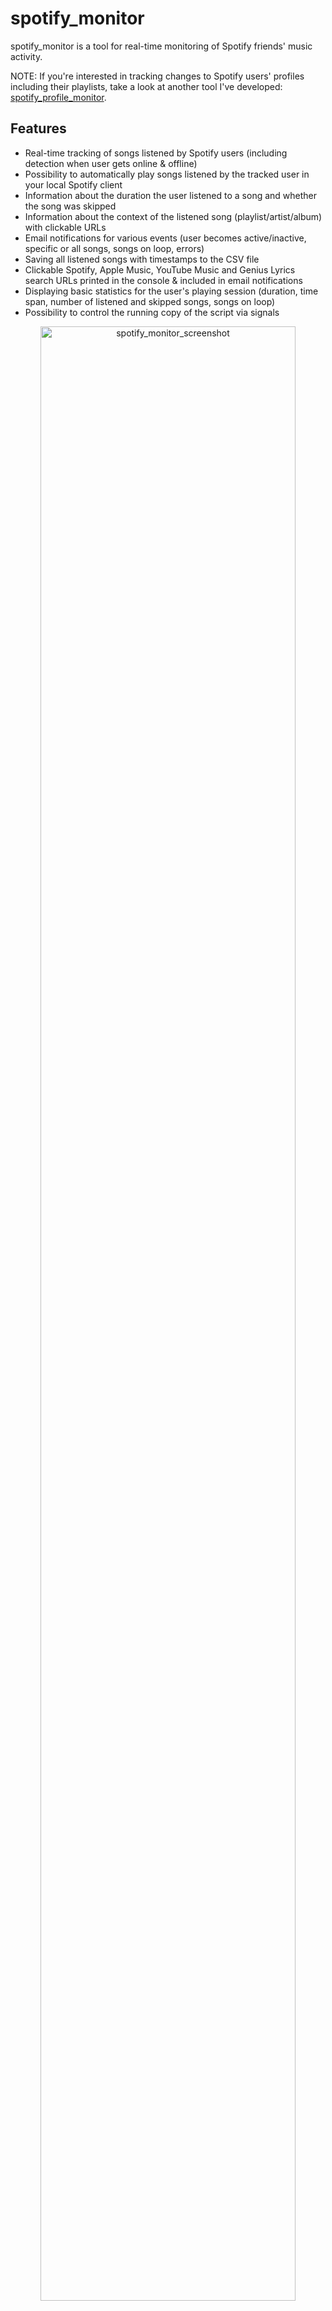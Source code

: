 # spotify_monitor

spotify_monitor is a tool for real-time monitoring of Spotify friends' music activity.

NOTE: If you're interested in tracking changes to Spotify users' profiles including their playlists, take a look at another tool I've developed: [spotify_profile_monitor](https://github.com/misiektoja/spotify_profile_monitor).

## Features

- Real-time tracking of songs listened by Spotify users (including detection when user gets online & offline)
- Possibility to automatically play songs listened by the tracked user in your local Spotify client
- Information about the duration the user listened to a song and whether the song was skipped
- Information about the context of the listened song (playlist/artist/album) with clickable URLs
- Email notifications for various events (user becomes active/inactive, specific or all songs, songs on loop, errors)
- Saving all listened songs with timestamps to the CSV file
- Clickable Spotify, Apple Music, YouTube Music and Genius Lyrics search URLs printed in the console & included in email notifications
- Displaying basic statistics for the user's playing session (duration, time span, number of listened and skipped songs, songs on loop)
- Possibility to control the running copy of the script via signals

<p align="center">
   <img src="./assets/spotify_monitor.png" alt="spotify_monitor_screenshot" width="90%"/>
</p>

## Table of Contents

1. [Requirements](#requirements)
2. [Installation](#installation)
   * [Install from PyPI](#install-from-pypi)
   * [Manual Installation](#manual-installation)
3. [Quick Start](#quick-start)
4. [Configuration](#configuration)
   * [Configuration File](#configuration-file)
   * [Spotify sp_dc Cookie](#spotify-sp_dc-cookie)
   * [Following the Monitored User](#following-the-monitored-user)
   * [How to Get a Friend's User URI ID](#how-to-get-a-friends-user-uri-id)
   * [SMTP Settings](#smtp-settings)
   * [Storing Secrets](#storing-secrets)
5. [Usage](#usage)
   * [Monitoring Mode](#monitoring-mode)
   * [Listing Mode](#listing-mode)
   * [Email Notifications](#email-notifications)
   * [CSV Export](#csv-export)
   * [Automatic Playback of Listened Tracks in the Spotify Client](#automatic-playback-of-listened-tracks-in-the-spotify-client)
   * [Check Intervals](#check-intervals)
   * [Signal Controls (macOS/Linux/Unix)](#signal-controls-macoslinuxunix)
   * [Coloring Log Output with GRC](#coloring-log-output-with-grc)
6. [Change Log](#change-log)
7. [License](#license)

## Requirements

* Python 3.6 or higher
* Libraries: `requests`, `python-dateutil`, `urllib3`, `pyotp`, `python-dotenv`

Tested on:

* **macOS**: Ventura, Sonoma, Sequoia
* **Linux**: Raspberry Pi OS (Bullseye, Bookworm), Ubuntu 24, Rocky Linux 8.x/9.x, Kali Linux 2024/2025
* **Windows**: 10, 11

It should work on other versions of macOS, Linux, Unix and Windows as well.

## Installation

### Install from PyPI

```sh
pip install spotify_monitor
```

### Manual Installation

Download the *[spotify_monitor.py](spotify_monitor.py)* file to the desired location.

Install dependencies via pip:

```sh
pip install requests python-dateutil urllib3 pyotp python-dotenv
```

Alternatively, from the downloaded *[requirements.txt](requirements.txt)*:

```sh
pip install -r requirements.txt
```

## Quick Start

- Grab your [Spotify sp_dc cookie](#spotify-sp_dc-cookie) and track the `spotify_user_uri_id` music activities:


```sh
spotify_monitor <spotify_user_uri_id> -u "your_sp_dc_cookie_value"
```

Or if you installed [manually](#manual-installation):

```sh
python3 spotify_monitor.py <spotify_user_uri_id> -u "your_sp_dc_cookie_value"
```

To get the list of all supported command-line arguments / flags:

```sh
spotify_monitor --help
```

## Configuration

### Configuration File

Most settings can be configured via command-line arguments.

If you want to have it stored persistently, generate a default config template and save it to a file named `spotify_monitor.conf`:

```sh
spotify_monitor --generate-config > spotify_monitor.conf

```

Edit the `spotify_monitor.conf` file and change any desired configuration options (detailed comments are provided for each).

### Spotify sp_dc Cookie

Log in to [https://open.spotify.com/](https://open.spotify.com/) in your web browser.

Locate and copy the value of the `sp_dc` cookie.

Use your web browser's dev console or **Cookie-Editor** by cgagnier to extract it easily: [https://cookie-editor.com/](https://cookie-editor.com/)

Provide the `SP_DC_COOKIE` secret using one of the following methods:
 - Pass it at runtime with `-u` / `--spotify-dc-cookie`
 - Set it as an [environment variable](#storing-secrets) (e.g. `export SP_DC_COOKIE=...`)
 - Add it to [.env file](#storing-secrets) (`SP_DC_COOKIE=...`) for persistent use

Fallback:
 - Hard-code it in the code or config file

The `sp_dc` cookie is typically valid for up to 2 weeks. You will be informed by the tool once the cookie expires (proper message on the console and in email).

If you store the `SP_DC_COOKIE` in a dotenv file you can update its value and send a `SIGHUP` signal to the process to reload the file with the new `sp_dc` cookie without restarting the tool. More info in [Storing Secrets](#storing-secrets) and [Signal Controls (macOS/Linux/Unix)](#signal-controls-macoslinuxunix).

It is recommended to create a new Spotify account for use with the tool since we are not using the official Spotify Web API most of the time (as it does not support fetching friend activity).

### Following the Monitored User

To monitor a user's activity, you must follow them from the Spotify account associated with the `sp_dc` cookie.

Additionally, the user must have sharing of listening activity enabled in their Spotify client settings. Without this, no activity data will be visible.

### How to Get a Friend's User URI ID

The easiest way is via the Spotify desktop or mobile client:
- go to your friend's profile
- click the **three dots** (•••) or press the **Share** button
- copy the link to the profile

You'll get a URL like: [https://open.spotify.com/user/spotify_user_uri_id?si=tracking_id](https://open.spotify.com/user/spotify_user_uri_id?si=tracking_id)

Extract the part between `/user/` and `?si=` - in this case: `spotify_user_uri_id`

Use that as the user URI ID (`spotify_user_uri_id`) in the tool.

Alternatively you can list all user URI IDs of accounts you follow by using [Listing mode](#listing-mode).

### SMTP Settings

If you want to use email notifications functionality, configure SMTP settings in the `spotify_monitor.conf` file. 

Verify your SMTP settings by using `--send-test-email` flag (the tool will try to send a test email notification):

```sh
spotify_monitor --send-test-email
```

### Storing Secrets

It is recommended to store secrets like `SP_DC_COOKIE` or `SMTP_PASSWORD` as either an environment variable or in a dotenv file.

Set environment variables using `export` on **Linux/Unix/macOS/WSL** systems:

```sh
export SP_DC_COOKIE="your_sp_dc_cookie_value"
export SMTP_PASSWORD="your_smtp_password"
```

On **Windows Command Prompt** use `set` instead of `export` and on **Windows PowerShell** use `$env`.

Alternatively store them persistently in a dotenv file (recommended):

```ini
SP_DC_COOKIE="your_sp_dc_cookie_value"
SMTP_PASSWORD="your_smtp_password"
```

By default the tool will auto-search for dotenv file named `.env` in current directory and then upward from it. 

You can specify a custom file with `DOTENV_FILE` or `--env-file` flag:

```sh
spotify_monitor <spotify_user_uri_id> --env-file /path/.env-spotify_monitor
```

 You can also disable `.env` auto-search with `DOTENV_FILE = "none"` or `--env-file none`:

```sh
spotify_monitor <spotify_user_uri_id> --env-file none
```

As a fallback, you can also store secrets in the configuration file or source code.

## Usage

### Monitoring Mode

To monitor specific user activity, just type [Spotify user URI ID](#how-to-get-a-friends-user-uri-id) as a command-line argument (`spotify_user_uri_id` in the example below):

```sh
spotify_monitor <spotify_user_uri_id>
```

If you have not set `SP_DC_COOKIE` secret, you can use `-u` flag:

```sh
spotify_monitor <spotify_user_uri_id> -u "your_sp_dc_cookie_value"
```

By default, the tool looks for a configuration file named `spotify_monitor.conf` in:
 - current directory 
 - home directory (`~`)
 - script directory 

 If you generated a configuration file as described in [Configuration](#configuration), but saved it under a different name or in a different directory, you can specify its location using the `--config-file` flag:


```sh
spotify_monitor <spotify_user_uri_id> --config-file /path/spotify_monitor_new.conf
```

The tool runs until interrupted (`Ctrl+C`). Use `tmux` or `screen` for persistence.

You can monitor multiple Spotify friends by running multiple copies of the script.

The tool automatically saves its output to `spotify_monitor_<user_uri_id/file_suffix>.log` file. The log file name can be changed via `SP_LOGFILE` configuration option and its suffix via `FILE_SUFFIX` / `-y` flag. Logging can be disabled completely via `DISABLE_LOGGING` / `-d` flag.

Keep in mind that monitoring reports the listened track AFTER the user finishes listening to it. This is how activities are reported by Spotify.

### Listing Mode

There is also another mode of the tool which displays various requested information.

If you want to display a list of all the friends you follow with their recently listened tracks (`-l` flag):

```sh
spotify_monitor -l
```

It also displays your friend's Spotify username (often the user's first and last name) and user URI ID (often a string of random characters). The latter should be used as a tool's command-line argument to monitor the user.

<p align="center">
   <img src="./assets/spotify_monitor_listing.png" alt="spotify_monitor_listing" width="90%"/>
</p>

To get basic information about the Spotify access token owner (`-v` flag):

```sh
spotify_monitor -v
```

### Email Notifications

To enable email notifications when a user becomes active:
- set `ACTIVE_NOTIFICATION` to `True`
- or use the `-a` flag

```sh
spotify_monitor <spotify_user_uri_id> -a
```

To be informed when a user gets inactive:
- set `INACTIVE_NOTIFICATION` to `True`
- or use the `-i` flag

```sh
spotify_monitor <spotify_user_uri_id> -i
```

To get email notifications when a monitored track/playlist/album plays:
- set `TRACK_NOTIFICATION` to `True`
- or use the `-t` flag

For that feature you also need to create a file with a list of songs you want to track (one track, album or playlist per line). Specify the file using the `MONITOR_LIST_FILE` or `-s` flag:

```sh
spotify_monitor <spotify_user_uri_id> -t -s spotify_tracks_spotify_user_uri_id
```

Example file `spotify_tracks_spotify_user_uri_id`:

```
we fell in love in october
Like a Stone
Half Believing
Something Changed
I Will Be There
```

You can comment out specific lines with # if needed.

To enable email notifications for every song listened by the user:
- set `SONG_NOTIFICATION` to `True`
- or use the `-j` flag

```sh
spotify_monitor <spotify_user_uri_id> -j
```

To be notified when a user listens to the same song on loop:
- set `SONG_ON_LOOP_NOTIFICATION` to `True`
- or use the `-x` flag

```sh
spotify_monitor <spotify_user_uri_id> -x
```

To disable sending an email on errors (enabled by default):
- set `ERROR_NOTIFICATION` to `False`
- or use the `-e` flag

```sh
spotify_monitor <spotify_user_uri_id> -e
```

Make sure you defined your SMTP settings earlier (see [SMTP settings](#smtp-settings)).

Example email:

<p align="center">
   <img src="./assets/spotify_monitor_email_notifications.png" alt="spotify_monitor_email_notifications" width="80%"/>
</p>

### CSV Export

If you want to save all listened songs to a CSV file, set `CSV_FILE` or use `-b` flag:

```sh
spotify_monitor <spotify_user_uri_id> -b spotify_tracks_user_uri_id.csv
```

The file will be automatically created if it does not exist.

### Automatic Playback of Listened Tracks in the Spotify Client

If you want the tool to automatically play the tracks listened to by the user in your local Spotify client:
- set `TRACK_SONGS` to `True`
- or use the `-g` flag

```sh
spotify_monitor <spotify_user_uri_id> -g
```

Your Spotify client needs to be installed and running for this feature to work.

The tool fully supports automatic playback on **Linux** and **macOS**. This means it will automatically play the changed track and can also pause or play the indicated track once the user becomes inactive (see the `SP_USER_GOT_OFFLINE_TRACK_ID` configuration option).

For **Windows**, it works in a semi-automatic way: if you have the Spotify client running and you are not listening to any song, then the first track will play automatically. However, subsequent tracks will be located in the client, but you will need to press the play button manually. 

You can change the playback method per platform using the corresponding configuration option.

For **macOS** set `SPOTIFY_MACOS_PLAYING_METHOD` to one of the following values:
-  "**apple-script**" (recommended, **default**)
-  "trigger-url"

For **Linux** set `SPOTIFY_LINUX_PLAYING_METHOD` to one of the following values:
- "**dbus-send**" (most common one, **default**)
- "qdbus" (try if dbus-send does not work)
- "trigger-url"

For **Windows** set `SPOTIFY_WINDOWS_PLAYING_METHOD` to one of the following values:
- "**start-uri**" (recommended, **default**)
- "spotify-cmd"
- "trigger-url"

The recommended defaults should work for most people.

Note: monitoring reports the listened track after the user finishes listening to it. This is how activities are reported by Spotify. It means you will be one song behind the monitored user and if the song currently listened to by the tracked user is longer than the previous one, then the previously listened song might be played in your Spotify client on repeat (and if shorter it might be changed in the middle of the currently played song).

For real-time playback tracking of a user's music activities, ask your friend to connect their Spotify account with [Last.fm](https://www.last.fm/). Then use my other tool: [lastfm_monitor](https://github.com/misiektoja/lastfm_monitor).

### Check Intervals

If you want to customize the polling interval, use `-c` flag (or `SPOTIFY_CHECK_INTERVAL` configuration option):

```sh
spotify_monitor <spotify_user_uri_id> -c 20
```

If you want to change the time required to mark the user as inactive (the timer starts from the last reported track), use `-o` flag (or `SPOTIFY_INACTIVITY_CHECK` configuration option):

```sh
spotify_monitor <spotify_user_uri_id> -o 900
```

### Signal Controls (macOS/Linux/Unix)

The tool has several signal handlers implemented which allow to change behavior of the tool without a need to restart it with new configuration options / flags.

List of supported signals:

| Signal | Description |
| ----------- | ----------- |
| USR1 | Toggle email notifications when user gets active/inactive (-a, -i) |
| USR2 | Toggle email notifications for every song (-j) |
| CONT | Toggle email notifications for tracked songs (-t) |
| PIPE | Toggle email notifications when user plays song on loop (-x) |
| TRAP | Increase the inactivity check timer (by 30 seconds) (-o) |
| ABRT | Decrease the inactivity check timer (by 30 seconds) (-o) |
| HUP | Reload secrets from .env file |

Send signals with `kill` or `pkill`, e.g.:

```sh
pkill -USR1 -f "spotify_monitor <spotify_user_uri_id>"
```

As Windows supports limited number of signals, this functionality is available only on Linux/Unix/macOS.

### Coloring Log Output with GRC

You can use [GRC](https://github.com/garabik/grc) to color logs.

Add to your GRC config (`~/.grc/grc.conf`):

```
# monitoring log file
.*_monitor_.*\.log
conf.monitor_logs
```

Now copy the [conf.monitor_logs](grc/conf.monitor_logs) to your `~/.grc/` and log files should be nicely colored when using `grc` tool.

Example:

```sh
grc tail -F -n 100 spotify_monitor_<user_uri_id/file_suffix>.log
```

## Change Log

See [RELEASE_NOTES.md](RELEASE_NOTES.md) for details.

## License

Licensed under GPLv3. See [LICENSE](LICENSE).
